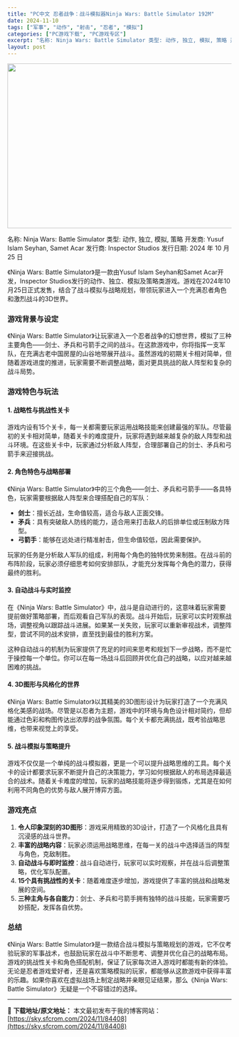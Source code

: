 ```yaml
---
title: "PC中文 忍者战争：战斗模拟器Ninja Wars: Battle Simulator 192M"
date: 2024-11-10
tags: ["军事", "动作", "射击", "忍者", "模拟"]
categories: ["PC游戏下载", "PC游戏专区"]
excerpt: "名称: Ninja Wars: Battle Simulator 类型: 动作, 独立, 模拟, 策略 开发商: Yusuf Islam Seyhan, Samet Acar 发行商: Inspector Studios 发行日期: 2024 年 10 月 25 日 《Ninja Wars: Bat&hellip;"
layout: post
---
```


<img class="aligncenter size-full wp-image-84409" src="https://sky.sfcrom.com/wp-content/uploads/2024/11/2024111009264513.webp" alt="" width="660" height="370" />

名称: Ninja Wars: Battle Simulator
类型: 动作, 独立, 模拟, 策略
开发商: Yusuf Islam Seyhan, Samet Acar
发行商: Inspector Studios
发行日期: 2024 年 10 月 25 日

《Ninja Wars: Battle Simulator》是一款由Yusuf Islam Seyhan和Samet Acar开发，Inspector Studios发行的动作、独立、模拟及策略类游戏。游戏在2024年10月25日正式发售，结合了战斗模拟与战略规划，带领玩家进入一个充满忍者角色和激烈战斗的3D世界。
<h3>游戏背景与设定</h3>
《Ninja Wars: Battle Simulator》让玩家进入一个忍者战争的幻想世界，模拟了三种主要角色——剑士、矛兵和弓箭手之间的战斗。在这款游戏中，你将指挥一支军队，在充满古老中国房屋的山谷地带展开战斗。虽然游戏的初期关卡相对简单，但随着游戏进度的推进，玩家需要不断调整战略，面对更具挑战的敌人阵型和复杂的战斗局势。
<h3>游戏特色与玩法</h3>
<h4>1. <strong>战略性与挑战性关卡</strong></h4>
游戏内设有15个关卡，每一关都需要玩家运用战略技能来创建最强的军队。尽管最初的关卡相对简单，随着关卡的难度提升，玩家将遇到越来越复杂的敌人阵型和战斗环境。在这些关卡中，玩家通过分析敌人阵型，合理部署自己的剑士、矛兵和弓箭手来迎接挑战。
<h4>2. <strong>角色特色与战略部署</strong></h4>
《Ninja Wars: Battle Simulator》中的三个角色——剑士、矛兵和弓箭手——各具特色，玩家需要根据敌人阵型来合理搭配自己的军队：
<ul>
 	<li><strong>剑士</strong>：擅长近战，生命值较高，适合与敌人正面交锋。</li>
 	<li><strong>矛兵</strong>：具有突破敌人防线的能力，适合用来打击敌人的后排单位或压制敌方阵型。</li>
 	<li><strong>弓箭手</strong>：能够在远处进行精准射击，但生命值较低，因此需要保护。</li>
</ul>
玩家的任务是分析敌人军队的组成，利用每个角色的独特优势来制胜。在战斗前的布阵阶段，玩家必须仔细思考如何安排部队，才能充分发挥每个角色的潜力，获得最终的胜利。
<h4>3. <strong>自动战斗与实时监控</strong></h4>
在《Ninja Wars: Battle Simulator》中，战斗是自动进行的，这意味着玩家需要提前做好策略部署，而后观看自己军队的表现。战斗开始后，玩家可以实时观察战场，调整视角以跟踪战斗进展。如果某一关失败，玩家可以重新审视战术，调整阵型，尝试不同的战术安排，直至找到最佳的胜利方案。

这种自动战斗的机制为玩家提供了充足的时间来思考和规划下一步战略，而不是忙于操控每一个单位。你可以在每一场战斗后回顾并优化自己的战略，以应对越来越困难的挑战。
<h4>4. <strong>3D图形与风格化的世界</strong></h4>
《Ninja Wars: Battle Simulator》以其精美的3D图形设计为玩家打造了一个充满风格化美感的战场。尽管是以忍者为主题，游戏中的环境与角色设计相对简约，但却能通过色彩和构图传达出浓厚的战争氛围。每个关卡都充满挑战，既考验战略思维，也带来视觉上的享受。
<h4>5. <strong>战斗模拟与策略提升</strong></h4>
游戏不仅仅是一个单纯的战斗模拟器，更是一个可以提升战略思维的工具。每个关卡的设计都要求玩家不断提升自己的决策能力，学习如何根据敌人的布局选择最适合的战术。随着关卡难度的增加，玩家的战略技能将逐步得到锻炼，尤其是在如何利用不同角色的优势与敌人展开博弈方面。
<h3>游戏亮点</h3>
<ol>
 	<li><strong>令人印象深刻的3D图形</strong>：游戏采用精致的3D设计，打造了一个风格化且具有沉浸感的战斗世界。</li>
 	<li><strong>丰富的战略内容</strong>：玩家必须运用战略思维，在每一关的战斗中选择适当的阵型与角色，克敌制胜。</li>
 	<li><strong>自动战斗与即时监控</strong>：战斗自动进行，玩家可以实时观察，并在战斗后调整策略，优化军队配置。</li>
 	<li><strong>15个具有挑战性的关卡</strong>：随着难度逐步增加，游戏提供了丰富的挑战和战略发展的空间。</li>
 	<li><strong>三种主角与各自能力</strong>：剑士、矛兵和弓箭手拥有独特的战斗技能，玩家需要巧妙搭配，发挥各自优势。</li>
</ol>
<h3>总结</h3>
《Ninja Wars: Battle Simulator》是一款结合战斗模拟与策略规划的游戏，它不仅考验玩家的军事战术，也鼓励玩家在战斗中不断思考、调整并优化自己的战略布局。游戏的挑战性关卡和角色搭配机制，保证了玩家每次进入游戏时都能有新的体验。无论是忍者游戏爱好者，还是喜欢策略模拟的玩家，都能够从这款游戏中获得丰富的乐趣。如果你喜欢在虚拟战场上制定战略并亲眼见证结果，那么《Ninja Wars: Battle Simulator》无疑是一个不容错过的选择。

---
📖 **下载地址/原文地址：** 本文最初发布于我的博客网站：[https://sky.sfcrom.com/2024/11/84408](https://sky.sfcrom.com/2024/11/84408)
